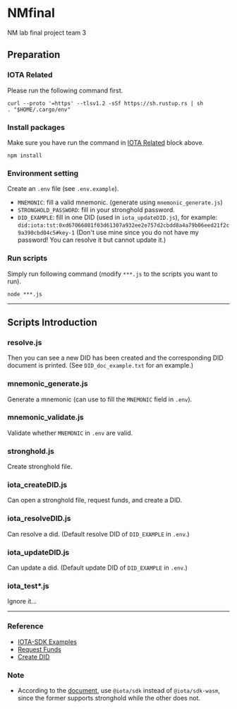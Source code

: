 # NMfinal
NM lab final project team 3

## Preparation
### IOTA Related
Please run the following command first.
```
curl --proto '=https' --tlsv1.2 -sSf https://sh.rustup.rs | sh
. "$HOME/.cargo/env"
```

### Install packages
Make sure you have run the command in [IOTA Related](#iota-related) block above. 
```
npm install
```

### Environment setting
Create an `.env` file (see `.env.example`). 
- `MNEMONIC`: fill a valid mnemonic. (generate using `mnemonic_generate.js`)
- `STRONGHOLD_PASSWORD`: fill in your stronghold password.
- `DID_EXAMPLE`: fill in one DID (used in `iota_updateDID.js`), for example: `did:iota:tst:0xd67066081f03d61307a932ee2e757d2cbdd8a4a79b06eed21f2c9a390cbd04c5#key-1` (Don't use mine since you do not have my password! You can resolve it but cannot update it.)

### Run scripts
Simply run following command (modify `***.js` to the scripts you want to run).
``` 
node ***.js
```

---
## Scripts Introduction 
### resolve.js
Then you can see a new DID has been created and the corresponding DID document is printed. (See `DID_doc_example.txt` for an example.)

### mnemonic_generate.js
Generate a mnemonic (can use to fill the `MNEMONIC` field in `.env`).

### mnemonic_validate.js
Validate whether `MNEMONIC` in `.env` are valid.

### stronghold.js
Create stronghold file.

### iota_createDID.js
Can open a stronghold file, request funds, and create a DID.

### iota_resolveDID.js
Can resolve a did. (Default resolve DID of `DID_EXAMPLE` in `.env`.)

### iota_updateDID.js
Can update a did. (Default update DID of `DID_EXAMPLE` in `.env`.)

### iota_test*.js
Ignore it...

---
### Reference
- [IOTA-SDK Examples](https://github.com/iotaledger/iota-sdk/tree/develop/bindings/nodejs/examples)
- [Request Funds](https://wiki.iota.org/iota-sdk/how-tos/simple-transaction/request-funds/?language=typescript-node)
- [Create DID](https://wiki.iota.org/identity.rs/how-tos/decentralized-identifiers/create/)

### Note
- According to the [document](https://www.npmjs.com/package/@iota/sdk-wasm), use `@iota/sdk` instead of `@iota/sdk-wasm`, since the former supports stronghold while the other does not.